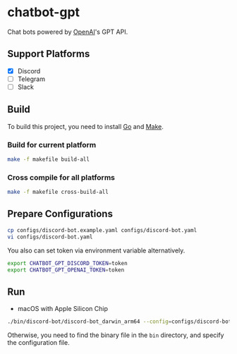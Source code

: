 # chatbot-gpt

Chat bots powered by [OpenAI](https://openai.com/)'s GPT API.

## Support Platforms

- [x] Discord
- [ ] Telegram
- [ ] Slack

## Build

To build this project, you need to install [Go](https://golang.org/) and [Make](https://www.gnu.org/software/make/).

### Build for current platform

```bash
make -f makefile build-all
```

### Cross compile for all platforms

```bash
make -f makefile cross-build-all
```

## Prepare Configurations

```bash
cp configs/discord-bot.example.yaml configs/discord-bot.yaml
vi configs/discord-bot.yaml
```

You also can set token via environment variable alternatively.

```bash
export CHATBOT_GPT_DISCORD_TOKEN=token
export CHATBOT_GPT_OPENAI_TOKEN=token
```

## Run

- macOS with Apple Silicon Chip

```bash
./bin/discord-bot/discord-bot_darwin_arm64 --config=configs/discord-bot.yaml
```

Otherwise, you need to find the binary file in the `bin` directory, and specify the configuration file.
